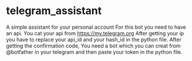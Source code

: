# telegram_assistant
A simple assistant for your personal account
For this bot you need to have an api. You cat your api from https://my.telegram.org
After getting your ip you have to replace your api_id and your hash_id in the python file.
After getting the confirmation code, You need a bot which you can creat from @botfather in your telegram and then paste your token in the python file.
